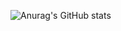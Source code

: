 ![Anurag's GitHub stats](https://github-readme-stats.vercel.app/api?username=rlaehgus12123&show_icons=true&theme=radical)
